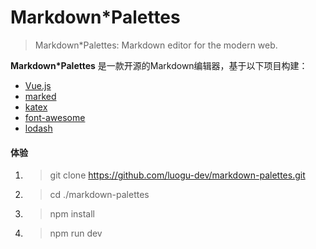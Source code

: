 # Markdown*Palettes

> Markdown*Palettes: Markdown editor for the modern web.

**Markdown*Palettes** 是一款开源的Markdown编辑器，基于以下项目构建：

- [Vue.js](https://github.com/vuejs/vue)
- [marked](https://github.com/chjj/marked)
- [katex](https://github.com/Khan/KaTeX)
- [font-awesome](https://github.com/FortAwesome/Font-Awesome)
- [lodash](https://github.com/lodash/lodash)

#### 体验
1. > git clone https://github.com/luogu-dev/markdown-palettes.git
2. > cd ./markdown-palettes
3. > npm install
4. > npm run dev

